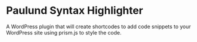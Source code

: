 Paulund Syntax Highlighter
===================================

A WordPress plugin that will create shortcodes to add code snippets to your WordPress site using prism.js to style the code.